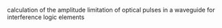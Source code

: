 calculation of the amplitude limitation of optical pulses in a waveguide for interference logic elements
